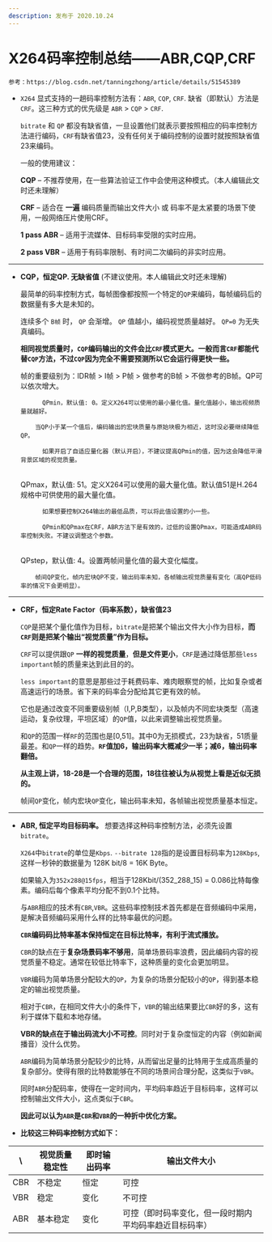 ```yaml
---
description: 发布于 2020.10.24
---
```


# X264码率控制总结——ABR,CQP,CRF

```
参考：https://blog.csdn.net/tanningzhong/article/details/51545389
```

*   `X264` 显式支持的一趟码率控制方法有：`ABR`, `CQP`, `CRF`. 缺省（即默认）方法是`CRF`。这三种方式的优先级是 `ABR` > `CQP` > `CRF`.

    `bitrate` 和 `QP` 都没有缺省值，一旦设置他们就表示要按照相应的码率控制方法进行编码，`CRF`有缺省值23，没有任何关于编码控制的设置时就按照缺省值23来编码。

    一般的使用建议：

    **CQP** – 不推荐使用，在一些算法验证工作中会使用这种模式。（本人编辑此文时还未理解）

    **CRF** – 适合在 **一遍** 编码质量而输出文件大小 或 码率不是太紧要的场景下使用，一般网络压片使用CRF。

    **1 pass ABR** – 适用于流媒体、目标码率受限的实时应用。

    **2 pass VBR** – 适用于有码率限制、有时间二次编码的非实时应用。

***

*   **CQP，恒定QP. 无缺省值** (不建议使用。本人编辑此文时还未理解)

    最简单的码率控制方式，每帧图像都按照一个特定的`QP`来编码，每帧编码后的数据量有多大是未知的。

    连续多个 `B帧` 时， `QP` 会渐增。 `QP` 值越小，编码视觉质量越好。 `QP=0` 为无失真编码。

    **相同视觉质量时，`CQP`编码输出的文件会比`CRF`模式更大。一般而言`CRF`都能代替`CQP`方法，不过`CQP`因为完全不需要预测所以它会运行得更快一些。**

    帧的重要级别为：IDR帧 > I帧 > P帧 > 做参考的B帧 > 不做参考的B帧。QP可以依次增大。

    ```
          QPmin，默认值: 0。定义X264可以使用的最小量化值。量化值越小，输出视频质量就越好。
      
      	当QP小于某一个值后，编码输出的宏块质量与原始块极为相近，这时没必要继续降低QP。
      	
          如果开启了自适应量化器（默认开启），不建议提高QPmin的值，因为这会降低平滑背景区域的视觉质量。
    ```

    ​\
    QPmax，默认值: 51。定义X264可以使用的最大量化值。默认值51是H.264规格中可供使用的最大量化值。

    ```
          如果想要控制X264输出的最低品质，可以将此值设置的小一些。
          
          QPmin和QPmax在CRF，ABR方法下是有效的，过低的设置QPmax，可能造成ABR码率控制失败。不建议调整这个参数。
    ```

    ​\
    QPstep，默认值: 4。设置两帧间量化值的最大变化幅度。

    ```
      	帧间QP变化，帧内宏块QP不变，输出码率未知，各帧输出视觉质量有变化（高QP低码率的情况下会更明显）。
    ```

***

*   **CRF，恒定Rate Factor（码率系数），缺省值23**

    `CQP`是把某个量化值作为目标，`bitrate`是把某个输出文件大小作为目标，**而`CRF`则是把某个输出“视觉质量”作为目标。**

    `CRF`可以提供跟`QP` **一样的视觉质量**，**但是文件更小**，`CRF`是通过降低那些`less important`帧的质量来达到此目的的。

    `less important`的意思是那些过于耗费码率、难肉眼察觉的帧，比如复杂或者高速运行的场景。省下来的码率会分配给其它更有效的帧。

    它也是通过改变不同重要级别帧（I,P,B类型），以及帧内不同宏块类型（高速运动，复杂纹理，平坦区域）的`QP`值，以此来调整输出视觉质量。

    和`QP`的范围一样`RF`的范围也是\[0,51]。其中0为无损模式，23为缺省，51质量最差。和`QP`一样的趋势。**`RF`值加6，输出码率大概减少一半；减6，输出码率翻倍。**

    **从主观上讲，18-28是一个合理的范围，18往往被认为从视觉上看是近似无损的。**

    帧间`QP`变化，帧内宏块`QP`变化，输出码率未知，各帧输出视觉质量基本恒定。

***

*   **ABR, 恒定平均目标码率。** 想要选择这种码率控制方法，必须先设置`bitrate`。

    `X264`中`bitrate`的单位是`Kbps`. `--bitrate 128`指的是设置目标码率为`128Kbps`, 这样一秒钟的数据量为 128K bit/8 = 16K Byte。

    如果输入为`352x288@15fps`，相当于128Kbit/(352_288_15) = 0.086比特每像素。编码后每个像素平均分配不到0.1个比特。

    与`ABR`相应的技术有`CBR`,`VBR`。这些码率控制技术首先都是在音频编码中采用，是解决音频编码采用什么样的比特率最优的问题。

    **`CBR`编码码比特率基本保持恒定在目标比特率，有利于流式播放。**

    `CBR`的缺点在于**复杂场景码率不够用**，简单场景码率浪费，因此编码内容的视觉质量不稳定。通常在较低比特率下，这种质量的变化会更加明显。

    `VBR`编码为简单场景分配较大的`QP`，为复杂的场景分配较小的`QP`，得到基本稳定的输出视觉质量。

    相对于`CBR`，在相同文件大小的条件下，`VBR`的输出结果要比`CBR`好的多，这有利于媒体下载和本地存储。

    **VBR的缺点在于输出码流大小不可控**。同时对于复杂度恒定的内容（例如新闻播音）没什么优势。

    `ABR`编码为简单场景分配较少的比特，从而留出足量的比特用于生成高质量的复杂部分。使得有限的比特数能够在不同的场景间合理分配，这类似于`VBR`。

    同时`ABR`分配码率，使得在一定时间内，平均码率趋近于目标码率，这样可以控制输出文件大小，这点类似于`CBR`。

    **因此可以认为`ABR`是`CBR`和`VBR`的一种折中优化方案。**
* **比较这三种码率控制方式如下：**

| \\  | 视觉质量稳定性 | 即时输出码率 | 输出文件大小                      |
| --- | ------- | ------ | --------------------------- |
| CBR | 不稳定     | 恒定     | 可控                          |
| VBR | 稳定      | 变化     | 不可控                         |
| ABR | 基本稳定    | 变化     | 可控（即时码率变化，但一段时期内平均码率趋近目标码率） |
